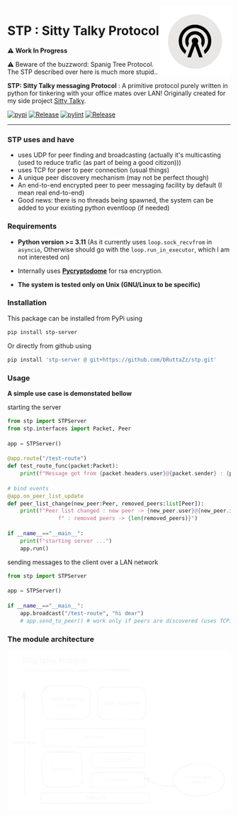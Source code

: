 <img src="./.assets/logo.png" alt="stp logo" width="160" align="right">

# STP : Sitty Talky Protocol

⚠️ **Work In Progress**

⚠️ Beware of the buzzword: Spanig Tree Protocol. The STP described over here is much more stupid..

**STP: Sitty Talky messaging Protocol** : A primitive protocol purely written in python for tinkering with your office mates over LAN! Originally created for my side project [Sitty Talky](https://github.com/bruttaZz/sittytalky).

[![pypi](https://img.shields.io/pypi/v/stp-server.svg)](https://pypi.org/project/stp-server/)
[![Release](https://img.shields.io/github/release/bruttazz/stp.svg)](https://github.com/bruttazz/stp/releases/latest)
[![pylint](https://github.com/bruttazz/stp/actions/workflows/pylint.yml/badge.svg)](https://github.com/bRuttaZz/stp/actions/workflows/pylint.yml)
[![Release](https://github.com/bruttazz/stp/actions/workflows/releasebuild.yml/badge.svg)](https://github.com/bRuttaZz/stp/actions/workflows/releasebuild.yml)



---

### STP uses and have

- uses UDP for peer finding and broadcasting (actually it's multicasting (used to reduce trafic (as part of being a good citizon)))
- uses TCP for peer to peer connection (usual things)
- A unique peer discovery mechanism (may not be perfect though)
- An end-to-end encrypted peer to peer messaging facility by default (I mean real end-to-end)
- Good news: there is no threads being spawned, the system can be added to your existing python eventloop (if needed)


### Requirements
- **Python version >= 3.11** (As it currently uses `loop.sock_recvfrom` in `asyncio`, Otherwise should go with the `loop.run_in_executor`, which I am not interested on)

- Internally uses **[Pycryptodome](https://pypi.org/project/pycryptodome/)** for rsa encryption.
- **The system is tested only on Unix (GNU/Linux to be specific)**

### Installation
This package can be installed from PyPi using
```sh
pip install stp-server
```

Or directly from github using 
```sh
pip install 'stp-server @ git+https://github.com/bRuttaZz/stp.git'
```


### Usage
**A simple use case is demonstated bellow**

starting the server
```py
from stp import STPServer
from stp.interfaces import Packet, Peer

app = STPServer()

@app.route("/test-route")
def test_route_func(packet:Packet):
    print(f"Message got from {packet.headers.user}@{packet.sender} : {packet.data}")

# bind events
@app.on_peer_list_update
def peer_list_change(new_peer:Peer, removed_peers:list[Peer]):
    print(f"Peer list changed : new peer -> {new_peer.user}@{new_peer.ip}" +
                f" : removed peers -> {len(removed_peers)}")
    
if __name__=="__main__":
    print(f"starting server ...")
    app.run()
```

sending messages to the client over a LAN network
```py
from stp import STPServer

app = STPServer()
    
if __name__=="__main__":
    app.broadcast("/test-route", "hi dear")
    # app.send_to_peer() # work only if peers are discovered (uses TCP)
```

### The module architecture

<img src="./.assets/stp.excalidraw.svg">


